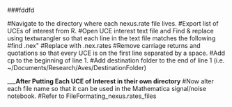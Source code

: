 ###fddfd

#Navigate to the directory where each nexus.rate file lives.
#Export list of UCEs of interest from R.
#Open UCE interest text file and Find & replace using textwrangler so that each line in the text file matches the following
#find .nex"
#Replace with .nex.rates
#Remove carriage returns and quotations so that every UCE is on the first line separated by a space.
#Add cp to the beginning of line 1.
#Add destination folder to the end of line 1 (i.e. ~/Documents/Research/Aves/DestinationFolder)


_____________________________After Putting Each UCE of Interest in their own directory__________________________
#Now alter each file name so that it can be used in the Mathematica signal/noise notebook. 
	#Refer to FileFormating_nexus.rates_files
	

